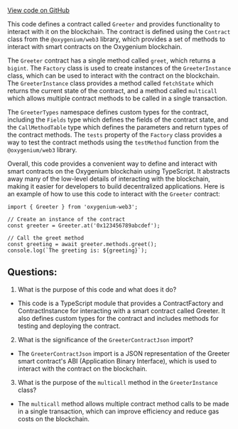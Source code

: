 [View code on GitHub](https://github.com/oxygenium-network/oxygenium-web3/packages/walletconnect/artifacts/ts/Greeter.ts)

This code defines a contract called `Greeter` and provides functionality to interact with it on the blockchain. The contract is defined using the `Contract` class from the `@oxygenium/web3` library, which provides a set of methods to interact with smart contracts on the Oxygenium blockchain. 

The `Greeter` contract has a single method called `greet`, which returns a `bigint`. The `Factory` class is used to create instances of the `GreeterInstance` class, which can be used to interact with the contract on the blockchain. The `GreeterInstance` class provides a method called `fetchState` which returns the current state of the contract, and a method called `multicall` which allows multiple contract methods to be called in a single transaction.

The `GreeterTypes` namespace defines custom types for the contract, including the `Fields` type which defines the fields of the contract state, and the `CallMethodTable` type which defines the parameters and return types of the contract methods. The `tests` property of the `Factory` class provides a way to test the contract methods using the `testMethod` function from the `@oxygenium/web3` library.

Overall, this code provides a convenient way to define and interact with smart contracts on the Oxygenium blockchain using TypeScript. It abstracts away many of the low-level details of interacting with the blockchain, making it easier for developers to build decentralized applications. Here is an example of how to use this code to interact with the `Greeter` contract:

```
import { Greeter } from 'oxygenium-web3';

// Create an instance of the contract
const greeter = Greeter.at('0x123456789abcdef');

// Call the greet method
const greeting = await greeter.methods.greet();
console.log(`The greeting is: ${greeting}`);
```
## Questions: 
 1. What is the purpose of this code and what does it do?
- This code is a TypeScript module that provides a ContractFactory and ContractInstance for interacting with a smart contract called Greeter. It also defines custom types for the contract and includes methods for testing and deploying the contract.

2. What is the significance of the `GreeterContractJson` import?
- The `GreeterContractJson` import is a JSON representation of the Greeter smart contract's ABI (Application Binary Interface), which is used to interact with the contract on the blockchain.

3. What is the purpose of the `multicall` method in the `GreeterInstance` class?
- The `multicall` method allows multiple contract method calls to be made in a single transaction, which can improve efficiency and reduce gas costs on the blockchain.